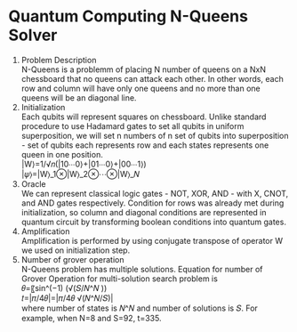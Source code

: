 # Quantum Computing N-Queens Solver
 1. Problem Description <br />
    N-Queens is a problemm of placing N number of queens on a NxN chessboard that no queens can attack each other. In other words, each row and column will have only one queens and no more than one queens will be an diagonal line. <br />
 2. Initialization <br />
    Each qubits will represent squares on chessboard. Unlike standard procedure to use Hadamard gates to set all qubits in uniform superposition, we will set n numbers of n set of qubits into superposition - set of qubits each represents row and each states represents one queen in one position. <br />
    |W⟩=1/√𝑛(|10∙∙∙0⟩+|01∙∙∙0⟩+|00∙∙∙1⟩) <br />
    |𝜓⟩=|W⟩_1⊗|W⟩_2⊗⋯⊗|W⟩_𝑁 <br />
 4. Oracle <br />
    We can represent classical logic gates - NOT, XOR, AND - with X, CNOT, and AND gates respectively. Condition for rows was already met during initialization, so column and diagonal conditions are represented in quantum circuit by transforming boolean conditions into quantum gates. <br />
 5. Amplification <br />
    Amplification is performed by using conjugate transpose of operator W we used on initialization step. <br />
 6. Number of grover operation <br />
    N-Queens problem has multiple solutions. Equation for number of Grover Operation for multi-solution search problem is <br />
    𝜃=〖sin^(−1) (√(𝑆/𝑁^𝑁 )) <br />
    𝑡=|𝜋/4𝜃|=|𝜋/4𝜃 √(𝑁^𝑁/𝑆)| <br />
    where number of states is 𝑁^𝑁 and number of solutions is 𝑆.
    For example, when N=8 and S=92, t=335.
